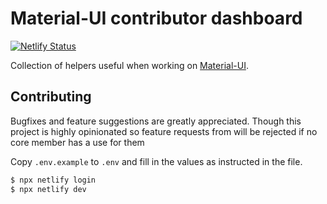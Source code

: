# Material-UI contributor dashboard

[![Netlify Status](https://api.netlify.com/api/v1/badges/915f3a73-fea0-4248-b916-b7cff9364df1/deploy-status)](https://app.netlify.com/sites/mui-dashboard/deploys)

Collection of helpers useful when working on [Material-UI](https://github.com/mui-org/material-ui).

## Contributing

Bugfixes and feature suggestions are greatly appreciated. Though this project is highly opinionated so feature requests from will be rejected if no core member has a use for them

Copy `.env.example` to `.env` and fill in the values as instructed in the file.

```bash
$ npx netlify login
$ npx netlify dev
```
